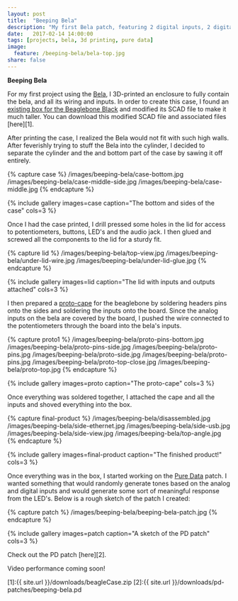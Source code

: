 ```yaml
---
layout: post
title:  "Beeping Bela"
description: "My first Bela patch, featuring 2 digital inputs, 2 digital outputs, and 2 analog inputs."
date:   2017-02-14 14:00:00
tags: [projects, bela, 3d printing, pure data]
image:
  feature: /beeping-bela/bela-top.jpg
share: false
---
```

**Beeping Bela**

For my first project using the [Bela](http://bela.io), I 3D-printed an enclosure to fully contain the bela, and all its wiring and inputs. In order to create this case, I found an [existing box for the Beaglebone Black](http://www.thingiverse.com/thing:102399) and modified its SCAD file to make it much taller. You can download this modified SCAD file and associated files [here][1].

After printing the case, I realized the Bela would not fit with such high walls. After feverishly trying to stuff the Bela into the cylinder, I decided to separate the cylinder and the and bottom part of the case by sawing it off entirely.

{% capture case %}
  /images/beeping-bela/case-bottom.jpg
  /images/beeping-bela/case-middle-side.jpg
  /images/beeping-bela/case-middle.jpg
{% endcapture %}

{% include gallery images=case caption="The bottom and sides of the case" cols=3 %}

Once I had the case printed, I drill pressed some holes in the lid for access to potentiometers, buttons, LED's and the audio jack. I then glued and screwed all the components to the lid for a sturdy fit. 

{% capture lid %}
  /images/beeping-bela/top-view.jpg
  /images/beeping-bela/under-lid-wire.jpg
  /images/beeping-bela/under-lid-glue.jpg
{% endcapture %}

{% include gallery images=lid caption="The lid with inputs and outputs attached" cols=3 %}

I then prepared a [proto-cape](https://www.sparkfun.com/products/12774) for the beaglebone by soldering headers pins onto the sides and soldering the inputs onto the board. Since the analog inputs on the bela are covered by the board, I pushed the wire connected to the potentiometers through the board into the bela's inputs.

{% capture proto1 %}
  /images/beeping-bela/proto-pins-bottom.jpg
  /images/beeping-bela/proto-pins-side.jpg
  /images/beeping-bela/proto-pins.jpg
  /images/beeping-bela/proto-side.jpg
  /images/beeping-bela/proto-pins.jpg
  /images/beeping-bela/proto-top-close.jpg
  /images/beeping-bela/proto-top.jpg
{% endcapture %}

{% include gallery images=proto caption="The proto-cape" cols=3 %}

Once everything was soldered together, I attached the cape and all the inputs and shoved everything into the box. 

{% capture final-product %}
  /images/beeping-bela/disassembled.jpg
  /images/beeping-bela/side-ethernet.jpg
  /images/beeping-bela/side-usb.jpg
  /images/beeping-bela/side-view.jpg
  /images/beeping-bela/top-angle.jpg
{% endcapture %}

{% include gallery images=final-product caption="The finished product!" cols=3 %}

Once everything was in the box, I started working on the [Pure Data](https://puredata.info) patch. I wanted something that would randomly generate tones based on the analog and digital inputs and would generate some sort of meaningful response from the LED's. Below is a rough sketch of the patch I created:

{% capture patch %}
  /images/beeping-bela/beeping-bela-patch.jpg
{% endcapture %}

{% include gallery images=patch caption="A sketch of the PD patch" cols=3 %}

Check out the PD patch [here][2].

Video performance coming soon!


[1]:{{ site.url }}/downloads/beagleCase.zip
[2]:{{ site.url }}/downloads/pd-patches/beeping-bela.pd
